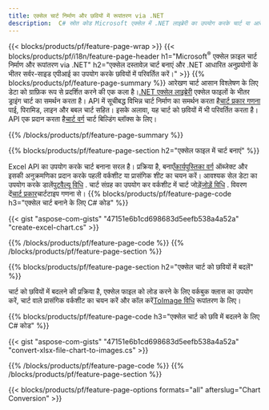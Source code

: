 ```yaml
---
title: एक्सेल चार्ट निर्माण और छवियों में रूपांतरण via .NET
description:  C# स्रोत कोड Microsoft एक्सेल में .NET लाइब्रेरी का उपयोग करके चार्ट या आरेख बनाने और परिवर्तित करने के लिए।
---
```

{{< blocks/products/pf/feature-page-wrap >}}
{{< blocks/products/pf/i18n/feature-page-header h1="Microsoft<sup>&reg;</sup> एक्सेल फ़ाइल चार्ट निर्माण और रूपांतरण via .NET" h2="एक्सेल दस्तावेज़ चार्ट बनाएं और .NET आधारित अनुप्रयोगों के भीतर सर्वर-साइड एपीआई का उपयोग करके छवियों में परिवर्तित करें।" >}}
{{% blocks/products/pf/feature-page-summary %}}
 आरेखण चार्ट आसान विश्लेषण के लिए डेटा को ग्राफ़िक रूप से प्रदर्शित करने की एक कला है।[.NET एक्सेल लाइब्रेरी](/cells/hi/net/) एक्सेल फाइलों के भीतर ड्राइंग चार्ट का समर्थन करता है। API में सूचीबद्ध विभिन्न चार्ट निर्माण का समर्थन करता है[चार्ट प्रकार गणना](https://reference.aspose.com/cells/net/aspose.cells.charts/charttype) पाई, पिरामिड, लाइन और बबल चार्ट सहित। इसके अलावा, यह चार्ट को छवियों में भी परिवर्तित करता है। API एक प्रदान करता है[चार्ट वर्ग](https://reference.aspose.com/cells/net/aspose.cells.charts) चार्ट बिल्डिंग ब्लॉक्स के लिए।

{{% /blocks/products/pf/feature-page-summary %}}

{{% blocks/products/pf/feature-page-section h2="एक्सेल फाइल में चार्ट बनाएं" %}}

 Excel API का उपयोग करके चार्ट बनाना सरल है। प्रक्रिया है, बनाएँ[कार्यपुस्तिका वर्ग](https://reference.aspose.com/cells/net/aspose.cells/workbook) ऑब्जेक्ट और इसकी अनुक्रमणिका प्रदान करके पहली वर्कशीट या प्रासंगिक शीट का चयन करें। आवश्यक सेल डेटा का उपयोग करके डालें[पुटवैल्यू विधि](https://reference.aspose.com/cells/net/aspose.cells/cell/methods/putvalue/index) . चार्ट संग्रह का उपयोग कर वर्कशीट में चार्ट जोड़ें[जोड़ें विधि](https://reference.aspose.com/cells/net/aspose.cells.charts/chartcollection/methods/add) . विवरण दें[चार्ट प्रकार](https://reference.aspose.com/cells/net/aspose.cells.charts/charttype)चार्टटाइप गणना से।
{{% blocks/products/pf/feature-page-code h3="एक्सेल चार्ट बनाने के लिए C# कोड" %}}

{{< gist "aspose-com-gists" "47151e6b1cd698683d5eefb538a4a52a" "create-excel-chart.cs" >}}

{{% /blocks/products/pf/feature-page-code %}}
{{% /blocks/products/pf/feature-page-section %}}


{{% blocks/products/pf/feature-page-section h2="एक्सेल चार्ट को छवियों में बदलें" %}}

 चार्ट को छवियों में बदलने की प्रक्रिया है, एक्सेल फाइल को लोड करने के लिए वर्कबुक क्लास का उपयोग करें, चार्ट वाले प्रासंगिक वर्कशीट का चयन करें और कॉल करें[ToImage विधि](https://reference.aspose.com/cells/net/aspose.cells.charts.chart/toimage/methods/7) रूपांतरण के लिए।

{{% blocks/products/pf/feature-page-code h3="एक्सेल चार्ट को छवि में बदलने के लिए C# कोड" %}}

{{< gist "aspose-com-gists" "47151e6b1cd698683d5eefb538a4a52a" "convert-xlsx-file-chart-to-images.cs" >}}

{{% /blocks/products/pf/feature-page-code %}}
{{% /blocks/products/pf/feature-page-section %}}

{{< blocks/products/pf/feature-page-options formats="all" afterslug="Chart Conversion" >}}
